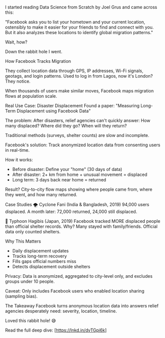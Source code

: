 I started reading Data Science from Scratch by Joel Grus and came across this:

"Facebook asks you to list your hometown and your current location, ostensibly to make it easier for your friends to find and connect with you. But it also analyzes these locations to identify global migration patterns."

Wait, how?

Down the rabbit hole I went.

How Facebook Tracks Migration

They collect location data through GPS, IP addresses, Wi-Fi signals, geotags, and login patterns. Used to log in from Lagos, now it's London? 
They notice.

When thousands of users make similar moves, Facebook maps migration flows at population scale.

Real Use Case: Disaster Displacement
Found a paper: "Measuring Long-Term Displacement using Facebook Data"

The problem: After disasters, relief agencies can't quickly answer: How many displaced? Where did they go? When will they return?

Traditional methods (surveys, shelter counts) are slow and incomplete.

Facebook's solution: Track anonymized location data from consenting users in real-time.

How it works:
- Before disaster: Define your "home" (30 days of data)
- After disaster: 2+ km from home + unusual movement = displaced
- Long term: 3 days back near home = returned

Result? City-to-city flow maps showing where people came from, where they went, and how many returned.

Case Studies
🌪 Cyclone Fani (India & Bangladesh, 2019) 94,000 users displaced. A month later: 72,000 returned, 24,000 still displaced.

🌊 Typhoon Hagibis (Japan, 2019) Facebook tracked MORE displaced people than official shelter records. Why? Many stayed with family/friends. Official data only counted shelters.

Why This Matters
- Daily displacement updates 
- Tracks long-term recovery 
- Fills gaps official numbers miss 
- Detects displacement outside shelters

Privacy: Data is anonymized, aggregated to city-level only, and excludes groups under 10 people.

Caveat: Only includes Facebook users who enabled location sharing (sampling bias).

The Takeaway
Facebook turns anonymous location data into answers relief agencies desperately need: severity, location, timeline.

Loved this rabbit hole! 😅

Read the full deep dive: [https://lnkd.in/dvTGpi6k]